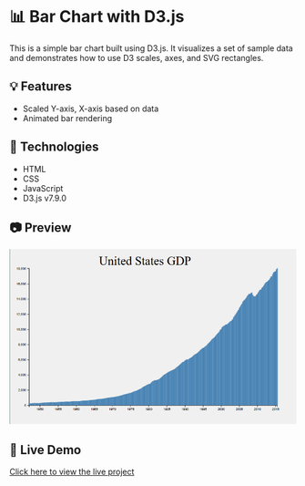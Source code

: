 # 📊 Bar Chart with D3.js

This is a simple bar chart built using D3.js. It visualizes a set of sample data and demonstrates how to use D3 scales, axes, and SVG rectangles.

## 💡 Features
- Scaled Y-axis, X-axis based on data
- Animated bar rendering

## 🔧 Technologies
- HTML
- CSS
- JavaScript
- D3.js v7.9.0

## 📷 Preview

![Preview](Capture.PNG)

## 🔗 Live Demo

[Click here to view the live project](https://tapubormon.github.io/bar-chart-d3/)


